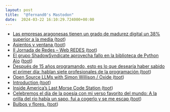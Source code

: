 ```yaml
---
layout: post
title:  "@fernand0's Mastodon"
date:  2024-03-22 16:10:29.724000+00:00
---
```

*  [Las empresas aragonesas tienen un grado de madurez digital un 38% superior a la media  ](https://www.heraldo.es/noticias/economia/2024/03/14/la-madurez-digital-en-las-empresas-de-aragon-esta-un-38-por-encima-de-la-media-espanola-1718724.html) ([toot](https://mastodon.social/@fernand0/112140211298683106))
*  [Asientos y ventana ](https://www.flickr.com/photos/fernand0/53602238825) ([toot](https://mastodon.social/@fernand0/112140129746056072))
*  [II Jornada de Redes – Web REDES ](https://webs.uab.cat/redes/2023/10/16/ii-jornada-de-redes) ([toot](https://mastodon.social/@fernand0/112139994628562125))
*  [El grupo ShadowSyndicate aprovecha fallo en la biblioteca de Python Aio](http) ([toot](https://mastodon.social/@fernand0/112139288362859417))
*  [Después de 15 años programando, esto es lo que desearía haber sabido el primer día: hablan siete profesionales de la programación ](https://www.genbeta.com/a-fondo/despues-15-anos-programando-esto-que-desearia-haber-sabido-primer-dia-hablan-siete-profesionales-programacio) ([toot](https://mastodon.social/@fernand0/112139063719034524))
*  [Open Source LLMs with Simon Willison / Oxide ](https://oxide.computer/podcasts/oxide-and-friends/169251) ([toot](https://mastodon.social/@fernand0/112138781714890248))
*  [Introduction ](https://join-lemmy.org/docs/index.htm) ([toot](https://mastodon.social/@fernand0/112138565816317007))
*  [Inside America’s Last Morse Code Station ](https://hackaday.com/2024/03/08/inside-americas-last-morse-code-station) ([toot](https://mastodon.social/@fernand0/112136950042569790))
*  [Celebremos el día de la poesía con mi verso favorito del mundo: A la orilla del río había un sapo, fui a cogerlo y se me escap ](https://mastodon.social/@fernand0/112135530917145261) ([toot](https://mastodon.social/@fernand0/112135530917145261))
*  [Bulbos y flores. ](https://avecesunafoto.wordpress.com/2024/03/21/bulbos-y-flores) ([toot](https://mastodon.social/@fernand0/112135164289721699))
